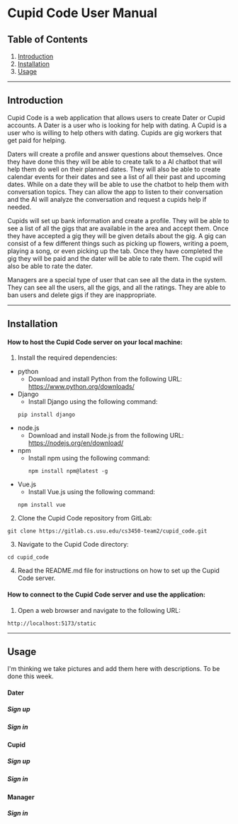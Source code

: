# Cupid Code User Manual

## Table of Contents
1. [Introduction](#introduction)
2. [Installation](#installation)
3. [Usage](#usage)

---------------

## Introduction

Cupid Code is a web application that allows users to create Dater or Cupid accounts. 
A Dater is a user who is looking for help with dating. 
A Cupid is a user who is willing to help others with dating. 
Cupids are gig workers that get paid for helping.

Daters will create a profile and answer questions about themselves. 
Once they have done this they will be able to create talk to a AI chatbot that will help them do well on their planned dates.
They will also be able to create calendar events for their dates and see a list of all their past and upcoming dates.
While on a date they will be able to use the chatbot to help them with conversation topics.
They can allow the app to listen to their conversation and the AI will analyze the conversation and request a cupids help if needed.

Cupids will set up bank information and create a profile.
They will be able to see a list of all the gigs that are available in the area and accept them.
Once they have accepted a gig they will be given details about the gig.
A gig can consist of a few different things such as picking up flowers, writing a poem, playing a song, or even picking up the tab.
Once they have completed the gig they will be paid and the dater will be able to rate them.
The cupid will also be able to rate the dater.

Managers are a special type of user that can see all the data in the system.
They can see all the users, all the gigs, and all the ratings.
They are able to ban users and delete gigs if they are inappropriate.

---------------

## Installation

#### How to host the Cupid Code server on your local machine:

1. Install the required dependencies:
- python
  - Download and install Python from the following URL: https://www.python.org/downloads/
- Django
  - Install Django using the following command:
  ```
  pip install django
  ```
- node.js
    - Download and install Node.js from the following URL: https://nodejs.org/en/download/
- npm
  - Install npm using the following command:
    ```
    npm install npm@latest -g
    ```
- Vue.js
  - Install Vue.js using the following command:
  ```
  npm install vue
  ```

2. Clone the Cupid Code repository from GitLab:
```
git clone https://gitlab.cs.usu.edu/cs3450-team2/cupid_code.git
```

3. Navigate to the Cupid Code directory:
```
cd cupid_code
```

4. Read the README.md file for instructions on how to set up the Cupid Code server.

#### How to connect to the Cupid Code server and use the application:

1. Open a web browser and navigate to the following URL:
```
http://localhost:5173/static
```

---------------

## Usage

I'm thinking we take pictures and add them here with descriptions.
To be done this week.

#### Dater

##### Sign up

##### Sign in



#### Cupid

##### Sign up

##### Sign in




#### Manager

##### Sign in